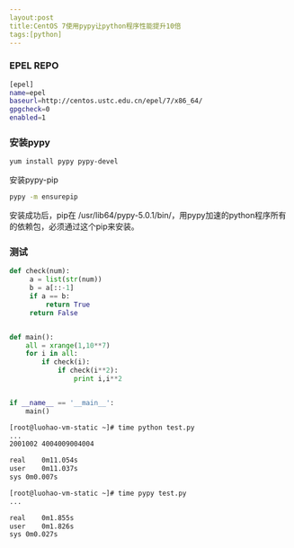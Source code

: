 ```yaml
---
layout:post
title:CentOS 7使用pypy让python程序性能提升10倍
tags:[python]
---
```


### EPEL REPO
```bash
[epel]
name=epel
baseurl=http://centos.ustc.edu.cn/epel/7/x86_64/
gpgcheck=0
enabled=1
```

### 安装pypy
```bash
yum install pypy pypy-devel
```

安装pypy-pip
```bash
pypy -m ensurepip
```

安装成功后，pip在 /usr/lib64/pypy-5.0.1/bin/，用pypy加速的python程序所有的依赖包，必须通过这个pip来安装。

### 测试

```python
def check(num):
     a = list(str(num))
     b = a[::-1]
     if a == b:
         return True
     return False


def main():
    all = xrange(1,10**7)
    for i in all:
        if check(i):
            if check(i**2):
                print i,i**2


if __name__ == '__main__':
    main()
```

```bash
[root@luohao-vm-static ~]# time python test.py
...
2001002 4004009004004

real	0m11.054s
user	0m11.037s
sys	0m0.007s
```


```bash
[root@luohao-vm-static ~]# time pypy test.py
...

real	0m1.855s
user	0m1.826s
sys	0m0.027s
```
